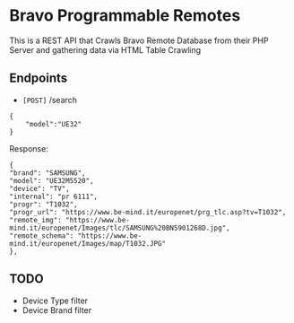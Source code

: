 # Bravo Programmable Remotes
This is a REST API that Crawls Bravo Remote Database from their PHP Server and gathering data via HTML Table Crawling

## Endpoints
- `[POST]` /search
```
{
    "model":"UE32"
}
```
Response:
```
{
"brand": "SAMSUNG",
"model": "UE32M5520",
"device": "TV",
"internal": "pr 6111",
"progr": "T1032",
"progr_url": "https://www.be-mind.it/europenet/prg_tlc.asp?tv=T1032",
"remote_img": "https://www.be-mind.it/europenet/Images/tlc/SAMSUNG%20BN5901268D.jpg",
"remote_schema": "https://www.be-mind.it/europenet/Images/map/T1032.JPG"
},
```

## TODO
- Device Type filter
- Device Brand filter